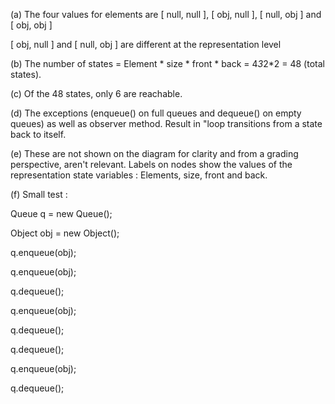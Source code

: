(a)
The four values for elements are [ null, null ], [ obj, null ], [ null, obj ] and [ obj, obj ]

[ obj, null ] and [ null, obj ] are different at the representation level

(b)
The number of states = Element * size * front * back = 4*3*2*2 = 48 (total states).

(c) Of the 48 states, only 6 are reachable.

(d)
The exceptions (enqueue() on full queues and dequeue() on empty queues) as well as observer method. 
Result in "loop transitions from a state back to itself.

(e)
These are not shown on the diagram for clarity and from a grading perspective, aren't relevant. 
Labels on nodes show the values of the representation state variables : Elements, size, front and back.

(f)
Small test :

Queue q = new Queue();

Object obj = new Object();

q.enqueue(obj);

q.enqueue(obj);

q.dequeue();

q.enqueue(obj);

q.dequeue();

q.dequeue();

q.enqueue(obj);

q.dequeue();

